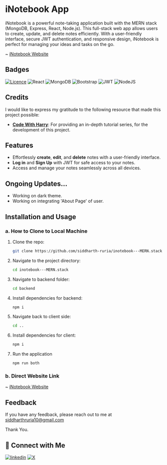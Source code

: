 
# iNotebook App
iNotebook is a powerful note-taking application built with the MERN stack (MongoDB, Express, React, Node.js). This full-stack web app allows users to create, update, and delete notes efficiently. With a user-friendly interface, secure JWT authentication, and responsive design, iNotebook is perfect for managing your ideas and tasks on the go.

~ [iNotebook Website](https://inotebook-ruria.vercel.app/signup)
## Badges




[![Licence](https://img.shields.io/github/license/Ileriayo/markdown-badges?style=for-the-badge)](./LICENSE)
![React](https://img.shields.io/badge/react-%2320232a.svg?style=for-the-badge&logo=react&logoColor=%2361DAFB)
![MongoDB](https://img.shields.io/badge/MongoDB-%234ea94b.svg?style=for-the-badge&logo=mongodb&logoColor=white)
![Bootstrap](https://img.shields.io/badge/bootstrap-%238511FA.svg?style=for-the-badge&logo=bootstrap&logoColor=white)
![JWT](https://img.shields.io/badge/JWT-black?style=for-the-badge&logo=JSON%20web%20tokens)
![NodeJS](https://img.shields.io/badge/node.js-6DA55F?style=for-the-badge&logo=node.js&logoColor=white)
## Credits

I would like to express my gratitude to the following resource that made this project possible:

- **[Code With Harry](https://www.youtube.com/@CodeWithHarry)**: For providing an in-depth tutorial series, for the development of this project.




## Features

- Effortlessly **create**, **edit**, and **delete** notes with a user-friendly interface.
- **Log in** and **Sign Up** with JWT for safe access to your notes.
- Access and manage your notes seamlessly across all devices.

## Ongoing Updates...

- Working on dark theme.
- Working on integrating 'About Page' of user.


## Installation and Usage

### a. How to Clone to Local Machine

1. Clone the repo:
   ```bash
   git clone https://github.com/siddharth-ruria/inotebook---MERN.stack.git
   ```

2. Navigate to the project directory:
   ```bash
   cd inotebook---MERN.stack
   ```

4. Navigate to backend folder:
   ```bash
   cd backend
   ``` 
4. Install dependencies for backend:
   ```bash
   npm i
   ```

5. Navigate back to client side:
   ```bash
   cd ..
   ```
6. Install dependencies for client:
   ```bash
   npm i
   ```
7. Run the application
   ```bash
   npm run both
   ```
### b. Direct Website Link
~ [iNotebook Website](https://inotebook-ruria.vercel.app/signup)
## Feedback

If you have any feedback, please reach out to me at siddharthruria10@gmail.com

Thank You.
## 🔗 Connect with Me
[![linkedin](https://img.shields.io/badge/linkedin-0A66C2?style=for-the-badge&logo=linkedin&logoColor=white)](https://www.linkedin.com/in/ruria-siddharth/)
[![X](https://img.shields.io/badge/X-%23000000.svg?style=for-the-badge&logo=X&logoColor=white)](https://x.com/ruriaxcodes)


